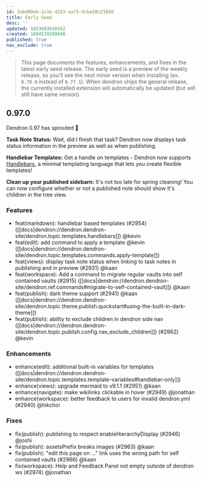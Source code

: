 ```yaml
---
id: 3abd00eb-1c1e-4253-aaf5-dcbe20c21850
title: Early Seed
desc: ''
updated: 1653683616562
created: 1604539200840
published: true
nav_exclude: true
---
```


> This page documents the features, enhancements, and fixes in the latest early seed release. The early seed is a preview of the weekly release, so you'll see the next minor version when installing (ex. `0.78.0` instead of `0.77.1`). When dendron ships the general release, the currently installed extension will automatically be updated (but will still have same version).

## 0.97.0

Dendron 0.97 has sprouted 🌱

**Task Note Status:** Wait, did I finish that task? Dendron now displays task status information in the preview as well as when publishing.

**Handlebar Templates:** Get a handle on templates - Dendron now supports [Handlebars](https://handlebarsjs.com/guide/), a minimal templating language that lets you create flexible templates!

**Clean up your published sidebarn:** It's not too late for spring cleaning! You can now configure whether or not a published note should show it's children in the tree view.

### Features
- feat(markdown): handlebar based templates (#2954) ([[docs|dendron://dendron.dendron-site/dendron.topic.templates.handlebars]]) @kevin 
- feat(edit): add command to apply a template @kevin ([[docs|dendron://dendron.dendron-site/dendron.topic.templates.commands.apply-template]])
- feat(views): display task note status when linking to task notes in publishing and in preview (#2931) @kaan
- feat(workspace): Add a command to migrate regular vaults into self contained vaults (#2915) ([[docs|dendron://dendron.dendron-site/dendron.ref.commands#migrate-to-self-contained-vault]]) @kaan
- feat(publish): dark theme support (#2941) @kaan ([[docs|dendron://dendron.dendron-site/dendron.topic.theme.publish.quickstart#using-the-built-in-dark-theme]])
- feat(publish): ability to exclude children in dendron side nav ([[docs|dendron://dendron.dendron-site/dendron.topic.publish.config.nav_exclude_children]]) (#2962) @kevin

### Enhancements
- enhance(edit): additional built-in variables for templates ([[docs|dendron://dendron.dendron-site/dendron.topic.templates.template-variables#handlebar-only]])
- enhance(views): upgrade mermaid to v9.1.1 (#2951) @kaan
- enhance(navigate): make wikilinks clickable in hover (#2949) @jonathan
- enhance(workspace): better feedback to users for invalid dendron.yml (#2940) @hikchoi

### Fixes
- fix(publish): publishing to respect enableHierarchyDisplay (#2946) @joshi
- fix(publish): assetsPrefix breaks images (#2963) @kaan
- fix(publish): "edit this page on ..." link uses the wrong path for self contained vaults (#2966) @kaan
- fix(workspace): Help and Feedback Panel not empty outside of dendron ws (#2974) @jonathan
